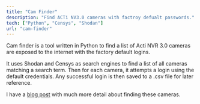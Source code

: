 ```yaml
---
title: "Cam Finder"
description: "Find ACTi NV3.0 cameras with factroy defualt passwords."
tech: ["Python", "Censys", "Shodan"]
url: "cam-finder"
---
```


Cam finder is a tool written in Python to find a list of
Acti NVR 3.0 cameras are exposed to the internet with the
factory default logins.

It uses Shodan and Censys as search engines to find a list of
all cameras matching a search term. Then for each camera,
it attempts a login using the default credentials. Any successful
login is then saved to a .csv file for later reference.

I have a [blog post](/blog/risks-of-poorly-secured-cameras/) with much
more detail about finding these cameras.
